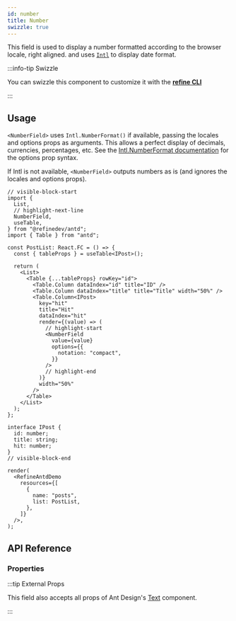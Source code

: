 ```yaml
---
id: number
title: Number
swizzle: true
---
```


This field is used to display a number formatted according to the browser locale, right aligned. and uses [`Intl`](https://developer.mozilla.org/en-US/docs/Web/JavaScript/Reference/Global_Objects/Intl) to display date format.

:::info-tip Swizzle

You can swizzle this component to customize it with the [**refine CLI**](/docs/packages/documentation/cli)

:::

## Usage

`<NumberField>` uses `Intl.NumberFormat()` if available, passing the locales and options props as arguments. This allows a perfect display of decimals, currencies, percentages, etc. See the [Intl.NumberFormat documentation](https://developer.mozilla.org/en-US/docs/Web/JavaScript/Reference/Global_Objects/Intl/NumberFormat/NumberFormat) for the options prop syntax.

If Intl is not available, `<NumberField>` outputs numbers as is (and ignores the locales and options props).

```tsx live
// visible-block-start
import {
  List,
  // highlight-next-line
  NumberField,
  useTable,
} from "@refinedev/antd";
import { Table } from "antd";

const PostList: React.FC = () => {
  const { tableProps } = useTable<IPost>();

  return (
    <List>
      <Table {...tableProps} rowKey="id">
        <Table.Column dataIndex="id" title="ID" />
        <Table.Column dataIndex="title" title="Title" width="50%" />
        <Table.Column<IPost>
          key="hit"
          title="Hit"
          dataIndex="hit"
          render={(value) => (
            // highlight-start
            <NumberField
              value={value}
              options={{
                notation: "compact",
              }}
            />
            // highlight-end
          )}
          width="50%"
        />
      </Table>
    </List>
  );
};

interface IPost {
  id: number;
  title: string;
  hit: number;
}
// visible-block-end

render(
  <RefineAntdDemo
    resources={[
      {
        name: "posts",
        list: PostList,
      },
    ]}
  />,
);
```

## API Reference

### Properties

<PropsTable module="@refinedev/antd/NumberField" value-description="Number value" />

:::tip External Props

This field also accepts all props of Ant Design's [Text](https://ant.design/components/typography/#Typography.Text) component.

:::
